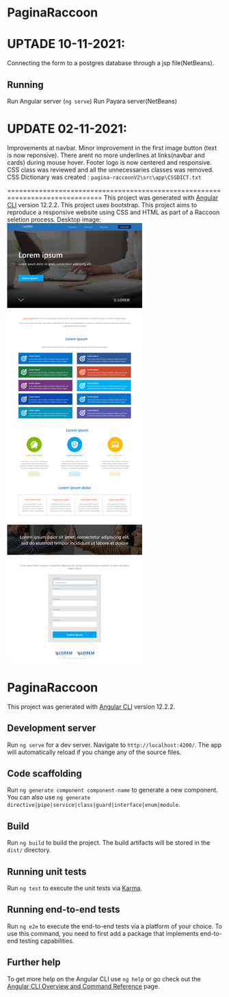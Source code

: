 # PaginaRaccoon

UPTADE 10-11-2021:
=============================================================================
Connecting the form to a postgres database through a jsp file(NetBeans).
## Running
Run Angular server (`ng serve`)
Run Payara server(NetBeans)

UPDATE 02-11-2021:
=============================================================================
Improvements at navbar.
Minor improvement in the first image button (text is now reponsive). 
There arent no more underlines at links(navbar and cards) during mouse hover.
Footer logo is now centered and responsive.
CSS class was reviewed and all the unnecessaries classes was removed. 
CSS Dictionary was created :  `pagina-raccoonV2\src\app\CSSDICT.txt`

==============================================================================
This project was generated with [Angular CLI](https://github.com/angular/angular-cli) version 12.2.2.
This project uses bootstrap.
This project aims to reproduce a responsive website using CSS and HTML as part of a Raccoon seletion process.
Desktop image:
![](ImagemDesktop.png)




# PaginaRaccoon

This project was generated with [Angular CLI](https://github.com/angular/angular-cli) version 12.2.2.

## Development server

Run `ng serve` for a dev server. Navigate to `http://localhost:4200/`. The app will automatically reload if you change any of the source files.

## Code scaffolding

Run `ng generate component component-name` to generate a new component. You can also use `ng generate directive|pipe|service|class|guard|interface|enum|module`.

## Build

Run `ng build` to build the project. The build artifacts will be stored in the `dist/` directory.

## Running unit tests

Run `ng test` to execute the unit tests via [Karma](https://karma-runner.github.io).

## Running end-to-end tests

Run `ng e2e` to execute the end-to-end tests via a platform of your choice. To use this command, you need to first add a package that implements end-to-end testing capabilities.

## Further help

To get more help on the Angular CLI use `ng help` or go check out the [Angular CLI Overview and Command Reference](https://angular.io/cli) page.
